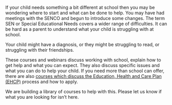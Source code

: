 If your child needs something a bit different at school then you may be wondering where to start and what can be done to help. You may have had meetings with the SENCO and begun to introduce some changes. The term SEN or Special Educational Needs covers a wider range of difficulties. It can be hard as a parent to understand what your child is struggling with at school.

Your child might have a diagnosis, or they might be struggling to read, or struggling with their friendships.

These courses and webinars discuss working with school, explain how to get help and what you can expect. They also discuss specific issues and what you can do to help your child. If you need more than school can offer, there are also [courses which discuss the Education, Health and Care Plan (EHCP)](/tags/ehcps) process and how to apply. 

We are building a library of courses to help with this. Please let us know if what you are looking for isn’t here.
